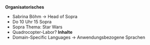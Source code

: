 **Organisatorisches**
- Sabrina Böhm -> Head of Sopra
- Do 10 Uhr 15 Sopra 
- Sopra Thema: Star Wars
- Quadrocopter-Labor?
**Inhalte**
- Domain-Specific Languages -> Anwendungsbezogene Sprachen
